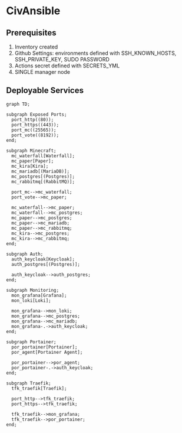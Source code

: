 # CivAnsible

## Prerequisites
1. Inventory created
2. Github Settings: environments defined with SSH_KNOWN_HOSTS, SSH_PRIVATE_KEY, SUDO PASSWORD
3. Actions secret defined with SECRETS_YML
4. SINGLE manager node

## Deployable Services

```mermaid
graph TD;

subgraph Exposed Ports;
  port_http((80));
  port_https((443));
  port_mc((25565));
  port_vote((8192));
end;

subgraph Minecraft;
  mc_waterfall[Waterfall];
  mc_paper[Paper];
  mc_kira[Kira];
  mc_mariadb[(MariaDB)];
  mc_postgres[(Postgres)];
  mc_rabbitmq[(RabbitMQ)];
  
  port_mc-->mc_waterfall;
  port_vote-->mc_paper;
    
  mc_waterfall-->mc_paper;
  mc_waterfall-->mc_postgres;
  mc_paper-->mc_postgres;
  mc_paper-->mc_mariadb;
  mc_paper-->mc_rabbitmq;
  mc_kira-->mc_postgres;
  mc_kira-->mc_rabbitmq;
end;

subgraph Auth;
  auth_keycloak[Keycloak];
  auth_postgres[(Postgres)];
  
  auth_keycloak-->auth_postgres;
end;

subgraph Monitoring;
  mon_grafana[Grafana];
  mon_loki[Loki];
  
  mon_grafana-->mon_loki;
  mon_grafana-->mc_postgres;
  mon_grafana-->mc_mariadb;
  mon_grafana-.->auth_keycloak;
end;

subgraph Portainer;
  por_portainer[Portainer];
  por_agent[Portainer Agent];
  
  por_portainer-->por_agent;
  por_portainer-.->auth_keycloak;
end;

subgraph Traefik;
  tfk_traefik[Traefik];
  
  port_http-->tfk_traefik;
  port_https-->tfk_traefik;
  
  tfk_traefik-->mon_grafana;
  tfk_traefik-->por_portainer;
end;
```